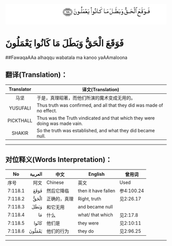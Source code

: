 ![007:118](images/007_118.gif)

# فَوَقَعَ الْحَقُّ وَبَطَلَ مَا كَانُوا يَعْمَلُونَ 

##FawaqaAAa alhaqqu wabatala ma kanoo yaAAmaloona 

## 翻译(Translation)：

| Translator | 译文(Translation)                                            |
| :--------: | ------------------------------------------------------------ |
|    马坚    | 于是，真理昭著，而他们所演的魔术变成无用的。                 |
|  YUSUFALI  | Thus truth was confirmed, and all that they did was made of no effect. |
| PICKTHALL  | Thus was the Truth vindicated and that which they were doing was made vain. |
|   SHAKIR   | So the truth was established, and what they did became null. |

---

## 对位释义(Words Interpretation)：

| No   | العربية | 中文    | English | 曾用词 |
| ---- | ------: | ------- | ------- | ------ |
| 序号 |    阿文 | Chinese | 英文    | Used   |
| 7:118.1 | فَوَقَعَ   | 然后它降临   | then it have fallen | 参4:100.24 |
| 7:118.2 | الْحَقُّ   | 正确的，真理 | Right, truth        | 见2:26.17  |
| 7:118.3 | وَبَطَلَ   | 和它无用     | and became null     |            |
| 7:118.4 | مَا     | 什么         | what/ that which    | 见2:17.8   |
| 7:118.5 | كَانُوا  | 他们是       | they were           | 见2:10:11  |
| 7:118.6 | يَعْمَلُونَ | 他们的行为   | they do             | 见2:96.25  |

---